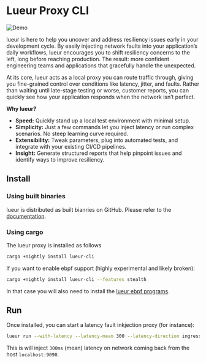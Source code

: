 # Lueur Proxy CLI

![Demo](https://lueur.dev/assets/tapes/proxy.gif)

lueur is here to help you uncover and address resiliency issues early in your
development cycle. By easily injecting network faults into your application’s
daily workflows, lueur encourages you to shift resiliency concerns to the left,
long before reaching production. The result: more confident engineering teams
and applications that gracefully handle the unexpected.

At its core, lueur acts as a local proxy you can route traffic through, giving
you fine-grained control over conditions like latency, jitter, and faults.
Rather than waiting until late-stage testing or worse, customer reports, you
can quickly see how your application responds when the network isn’t perfect.

**Why lueur?**

- **Speed:** Quickly stand up a local test environment with minimal setup.
- **Simplicity:** Just a few commands let you inject latency or run complex
  scenarios. No steep learning curve required.
- **Extensibility:** Tweak parameters, plug into automated tests, and integrate
  with your existing CI/CD pipelines.
- **Insight:** Generate structured reports that help pinpoint issues and
  identify ways to improve resiliency.

## Install

### Using built binaries

lueur is distributed as built bianries on GitHub. Please refer to the
[documentation](https://lueur.dev/how-to/install/).

### Using cargo

The lueur proxy is installed as follows

```bash
cargo +nightly install lueur-cli
```

If you want to enable ebpf support (highly experimental and likely broken):

```bash
cargo +nightly install lueur-cli --features stealth
```

In that case you will also need to install the
[lueur ebpf programs](https://crates.io/crates/lueur-ebpf-programs).

## Run

Once installed, you can start a latency fault inkjection proxy (for instance):

```bash
lueur run --with-latency --latency-mean 300 --latency-direction ingress --upstream localhost:9090
```

This is will inject `300ms` (mean) latency on network coming back from the
host `localhost:9090`.
